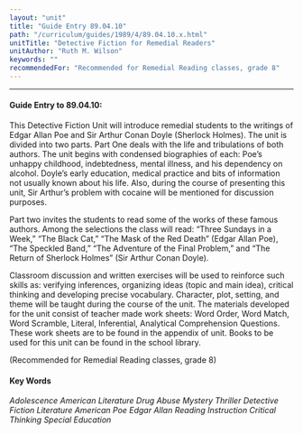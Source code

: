 ```yaml
---
layout: "unit"
title: "Guide Entry 89.04.10"
path: "/curriculum/guides/1989/4/89.04.10.x.html"
unitTitle: "Detective Fiction for Remedial Readers"
unitAuthor: "Ruth M. Wilson"
keywords: ""
recommendedFor: "Recommended for Remedial Reading classes, grade 8"
---
```

<body>
<hr/>
<h4>
Guide Entry to 89.04.10:
</h4>
This Detective Fiction Unit will introduce remedial students to the writings of Edgar Allan Poe and Sir Arthur Conan Doyle (Sherlock Holmes). The unit is divided into two parts. Part One deals with the life and tribulations of both authors. The unit begins with condensed biographies of each: Poe’s unhappy childhood, indebtedness, mental illness, and his dependency on alcohol. Doyle’s early education, medical practice and bits of information not usually known about his life. Also, during the course of presenting this unit, Sir Arthur’s problem with cocaine will be mentioned for discussion purposes.
<p>
Part two invites the students to read some of the works of these famous authors. Among the selections the class will read: “Three Sundays in a Week,” “The Black Cat,” “The Mask of the Red Death” (Edgar Allan Poe), “The Speckled Band,” “The Adventure of the Final Problem,” and “The Return of Sherlock Holmes” (Sir Arthur Conan Doyle).
</p>
<p>
Classroom discussion and written exercises will be used to reinforce such skills as: verifying inferences, organizing ideas (topic and main idea), critical thinking and developing precise vocabulary. Character, plot, setting, and theme will be taught during the course of the unit. The materials developed for the unit consist of teacher made work sheets: Word Order, Word Match, Word Scramble, Literal, Inferential, Analytical Comprehension Questions. These work sheets are to be found in the appendix of unit. Books to be used for this unit can be found in the school library.
</p>
<p>
(Recommended for Remedial Reading classes, grade 8)
</p>
<h4>
Key Words
</h4>
<p>
<i>
Adolescence American Literature Drug Abuse Mystery Thriller Detective Fiction Literature American Poe Edgar Allan Reading Instruction Critical Thinking Special Education
</i>
</p>
</body>